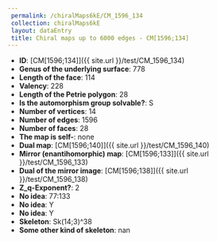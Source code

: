 ```yaml
--- 
 permalink: /chiralMaps6kE/CM_1596_134 
 collection: chiralMaps6kE
 layout: dataEntry
 title: Chiral maps up to 6000 edges - CM[1596;134]
---
```


- **ID**: [CM[1596;134]]({{ site.url }}/test/CM_1596_134)
- **Genus of the underlying surface**: 778
- **Length of the face**: 114
- **Valency**: 228
- **Length of the Petrie polygon**: 28
- **Is the automorphism group solvable?**: S
- **Number of vertices**: 14
- **Number of edges**: 1596
- **Number of faces**: 28
- **The map is self-**: none
- **Dual map**: [CM[1596;140]]({{ site.url }}/test/CM_1596_140)
- **Mirror (enantihomorphic) map**: [CM[1596;133]]({{ site.url }}/test/CM_1596_133)
- **Dual of the mirror image**: [CM[1596;138]]({{ site.url }}/test/CM_1596_138)
- **Z_q-Exponent?**: 2
- **No idea**:  77:133
- **No idea**: Y
- **No idea**: Y
- **Skeleton**: Sk(14;3)^38
- **Some other kind of skeleton**: nan
